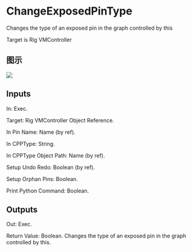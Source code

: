 # ChangeExposedPinType

Changes the type of an exposed pin in the graph controlled by this

Target is Rig VMController

## 图示

![]($-20221218-20422566.png)

## Inputs

In: Exec.

Target: Rig VMController Object Reference.

In Pin Name: Name (by ref).

In CPPType: String.

In CPPType Object Path: Name (by ref).

Setup Undo Redo: Boolean (by ref).

Setup Orphan Pins: Boolean.

Print Python Command: Boolean.  

## Outputs

Out: Exec.

Return Value: Boolean. Changes the type of an exposed pin in the graph controlled by this.

